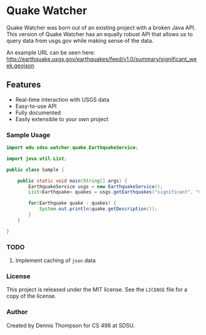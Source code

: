 Quake Watcher
=============

Quake Watcher was born out of an existing project with a broken Java API. This version of Quake Watcher has an equally robust API that allows us to query data from usgs.gov while making sense of the data.

An example URL can be seen here: http://earthquake.usgs.gov/earthquakes/feed/v1.0/summary/significant_week.geojson

## Features
* Real-time interaction with USGS data
* Easy-to-use API
* Fully documented
* Easily extensible to your own project


### Sample Usage
~~~java
import edu.sdsu.watcher.quake.EarthquakeService;

import java.util.List;

public class Sample {

	public static void main(String[] args) {
		EarthquakeService usgs = new EarthquakeService();
		List<Earthquake> quakes = usgs.getEarthquakes("significant", "month");

		for(Earthquake quake : quakes) {
			System.out.println(quake.getDescription());
		}
	}

}
~~~

### TODO
1. Implement caching of `json` data

### License
This project is released under the MIT license. See the `LICENSE` file for a copy of the license.

### Author
Created by Dennis Thompson for CS 496 at SDSU.
